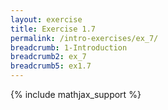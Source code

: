 ```yaml
---
layout: exercise
title: Exercise 1.7
permalink: /intro-exercises/ex_7/
breadcrumb: 1-Introduction
breadcrumb2: ex_7
breadcrumb5: ex1.7
---
```


{% include mathjax_support %}




